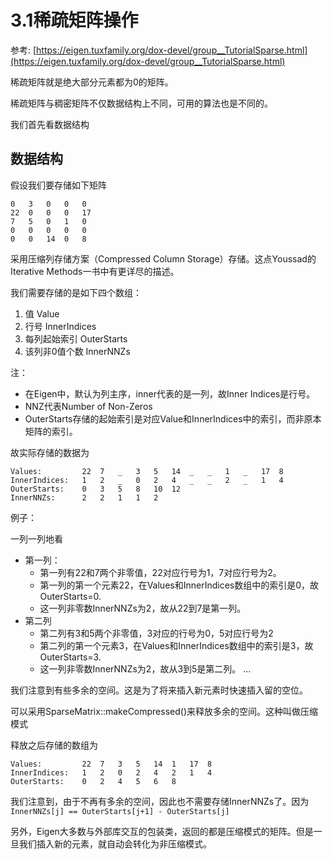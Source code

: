 # 3.1稀疏矩阵操作

参考: [https://eigen.tuxfamily.org/dox-devel/group__TutorialSparse.html](https://eigen.tuxfamily.org/dox-devel/group__TutorialSparse.html)

稀疏矩阵就是绝大部分元素都为0的矩阵。

稀疏矩阵与稠密矩阵不仅数据结构上不同，可用的算法也是不同的。

我们首先看数据结构

## 数据结构

假设我们要存储如下矩阵
```
0	3	0	0	0
22	0	0	0	17
7	5	0	1	0
0	0	0	0	0
0	0	14	0	8
```

采用压缩列存储方案（Compressed Column Storage）存储。这点Youssad的Iterative Methods一书中有更详尽的描述。

我们需要存储的是如下四个数组：
1. 值 Value
2. 行号 InnerIndices
3. 每列起始索引 OuterStarts
4. 该列非0值个数 InnerNNZs

注：
- 在Eigen中，默认为列主序，inner代表的是一列，故Inner Indices是行号。
- NNZ代表Number of Non-Zeros
- OuterStarts存储的起始索引是对应Value和InnerIndices中的索引，而非原本矩阵的索引。

故实际存储的数据为

```
Values:			22	7	_	3	5	14	_	_	1	_	17	8
InnerIndices:	1	2	_	0	2	4	_	_	2	_	1	4
OuterStarts:	0	3	5	8	10	12
InnerNNZs:		2	2	1	1	2	
```
例子：

一列一列地看
- 第一列：
	- 第一列有22和7两个非零值，22对应行号为1，7对应行号为2。
	- 第一列的第一个元素22，在Values和InnerIndices数组中的索引是0，故OuterStarts=0.
	- 这一列非零数InnerNNZs为2，故从22到7是第一列。
- 第二列
	- 第二列有3和5两个非零值，3对应的行号为0，5对应行号为2 
	- 第二列的第一个元素3，在Values和InnerIndices数组中的索引是3，故OuterStarts=3.
	- 这一列非零数InnerNNZs为2，故从3到5是第二列。
...


我们注意到有些多余的空间。这是为了将来插入新元素时快速插入留的空位。

可以采用SparseMatrix::makeCompressed()来释放多余的空间。这种叫做压缩模式

释放之后存储的数组为
```
Values:			22	7	3	5	14	1	17	8
InnerIndices:	1	2	0	2	4	2	1	4
OuterStarts:	0	2	4	5	6	8
```

我们注意到，由于不再有多余的空间，因此也不需要存储InnerNNZs了。因为`InnerNNZs[j] == OuterStarts[j+1] - OuterStarts[j]`

另外，Eigen大多数与外部库交互的包装类，返回的都是压缩模式的矩阵。但是一旦我们插入新的元素，就自动会转化为非压缩模式。



